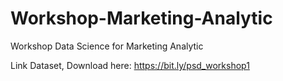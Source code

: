 # Workshop-Marketing-Analytic
Workshop Data Science for Marketing Analytic

Link Dataset, Download here:
https://bit.ly/psd_workshop1

